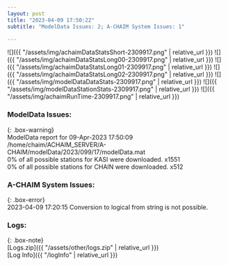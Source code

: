 ```yaml
---
layout: post
title: "2023-04-09 17:50:22"
subtitle: "ModelData Issues: 2; A-CHAIM System Issues: 1"

---
```


![]({{ "/assets/img/achaimDataStatsShort-2309917.png" | relative_url }})
![]({{ "/assets/img/achaimDataStatsLong00-2309917.png" | relative_url }})
![]({{ "/assets/img/achaimDataStatsLong01-2309917.png" | relative_url }})
![]({{ "/assets/img/achaimDataStatsLong02-2309917.png" | relative_url }})
![]({{ "/assets/img/modelDataDataStats-2309917.png" | relative_url }})
![]({{ "/assets/img/modelDataStationStats-2309917.png" | relative_url }})
![]({{ "/assets/img/achaimRunTime-2309917.png" | relative_url }})


### ModelData Issues:  
  
{: .box-warning}  
 ModelData report for 09-Apr-2023 17:50:09   
 /home/chaim/ACHAIM_SERVER/A-CHAIM/modelData/2023/099/17/modelData.mat   
 0% of all possible stations for KASI were downloaded. x1551   
 0% of all possible stations for CHAIN were downloaded. x512   
  
### A-CHAIM System Issues:  
  
{: .box-error}  
2023-04-09 17:20:15 Conversion to logical from string is not possible.  

### Logs:  
  
{: .box-note}  
[Logs.zip]({{ "/assets/other/logs.zip" | relative_url }})  
[Log Info]({{ "/logInfo" | relative_url }})  
